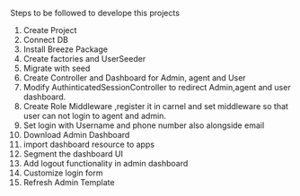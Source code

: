 Steps to be followed to develope this projects

1) Create Project
2) Connect DB
3) Install Breeze Package
4) Create factories and UserSeeder
5) Migrate with seed
6) Create Controller and Dashboard for Admin, agent and User
7) Modify AuthinticatedSessionController to redirect Admin,agent and user dashboard.
8) Create Role Middleware ,register it in carnel and set middleware so that user can not login to agent and admin.
9) Set login with Username and phone number also alongside email
10) Download Admin Dashboard
11) import dashboard resource to apps
12) Segment the dashboard UI
13) Add logout functionality in admin dashboard
14) Customize login form
15) Refresh Admin Template